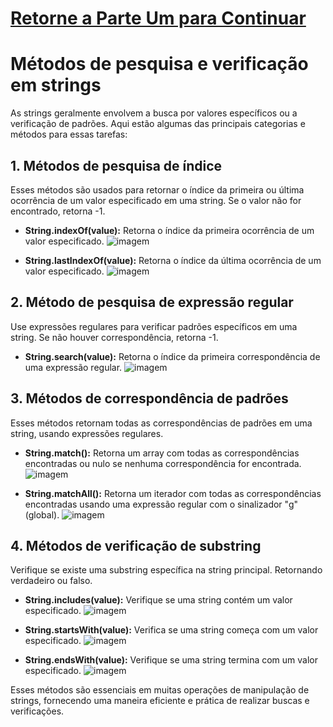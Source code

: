 # [Retorne a Parte Um para Continuar](https://github.com/Karlos-Eduardo-Mrqs/Construction-Html-Css-Javascript/blob/Test/Intera%C3%A7%C3%A3o-Javascript/Modulo%205%20-%20Manipula%C3%A7%C3%A3o%20de%20Dados/Strings-N%C3%BAmero_10/Strings.md)

# Métodos de pesquisa e verificação em strings
As strings geralmente envolvem a busca por valores específicos ou a verificação de padrões. Aqui estão algumas das principais categorias e métodos para essas tarefas:

## 1. Métodos de pesquisa de índice
Esses métodos são usados ​​para retornar o índice da primeira ou última ocorrência de um valor especificado em uma string. Se o valor não for encontrado, retorna -1.

- **String.indexOf(value):** Retorna o índice da primeira ocorrência de um valor especificado.
![imagem](https://github.com/user-attachments/assets/f30200f4-e46f-4663-a360-58aee3fe2ea6)

- **String.lastIndexOf(value):** Retorna o índice da última ocorrência de um valor especificado.
![imagem](https://github.com/user-attachments/assets/978d4d10-dcfe-4412-a2f3-63c6bdbbbeeb)

## 2. Método de pesquisa de expressão regular
Use expressões regulares para verificar padrões específicos em uma string. Se não houver correspondência, retorna -1.

- **String.search(value):** Retorna o índice da primeira correspondência de uma expressão regular.
![imagem](https://github.com/user-attachments/assets/a55da8bf-b37c-48fe-b0aa-7f6ac934213f)

## 3. Métodos de correspondência de padrões
Esses métodos retornam todas as correspondências de padrões em uma string, usando expressões regulares.

- **String.match():** Retorna um array com todas as correspondências encontradas ou nulo se nenhuma correspondência for encontrada.
![imagem](https://github.com/user-attachments/assets/04c886a3-e920-48c1-be92-8d7c79834999)

- **String.matchAll():** Retorna um iterador com todas as correspondências encontradas usando uma expressão regular com o sinalizador "g" (global).
![imagem](https://github.com/user-attachments/assets/055ae045-62da-408f-b72d-1af56728a5b2)

## 4. Métodos de verificação de substring
Verifique se existe uma substring específica na string principal. Retornando verdadeiro ou falso.

- **String.includes(value):** Verifique se uma string contém um valor especificado.
![imagem](https://github.com/user-attachments/assets/805f0235-cc26-4bbb-a2a9-67cdad40a1c6)

- **String.startsWith(value):** Verifica se uma string começa com um valor especificado.
![imagem](https://github.com/user-attachments/assets/92be932a-dd6e-4d84-bfb2-34d88647a516)

- **String.endsWith(value):** Verifique se uma string termina com um valor especificado.
![imagem](https://github.com/user-attachments/assets/0ecab528-7d23-41eb-9321-188487f71b03)

Esses métodos são essenciais em muitas operações de manipulação de strings, fornecendo uma maneira eficiente e prática de realizar buscas e verificações.